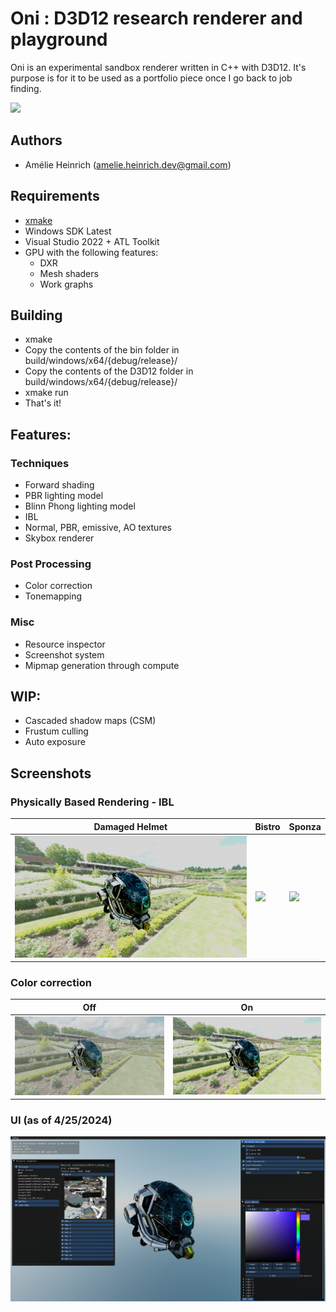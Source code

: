 # Oni : D3D12 research renderer and playground

Oni is an experimental sandbox renderer written in C++ with D3D12. It's purpose is for it to be used as a portfolio piece once I go back to job finding.

![](screenshots/engine/Screenshot%20Thu%20Apr%2025%2000_06_00%202024.png)

## Authors

- Amélie Heinrich (amelie.heinrich.dev@gmail.com)

## Requirements

- [xmake](https://xmake.io/#/)
- Windows SDK Latest
- Visual Studio 2022 + ATL Toolkit
- GPU with the following features:
    - DXR
    - Mesh shaders
    - Work graphs

## Building

- xmake
- Copy the contents of the bin folder in build/windows/x64/{debug/release}/
- Copy the contents of the D3D12 folder in build/windows/x64/{debug/release}/
- xmake run
- That's it!

## Features:

### Techniques

- Forward shading
- PBR lighting model
- Blinn Phong lighting model
- IBL
- Normal, PBR, emissive, AO textures
- Skybox renderer

### Post Processing
- Color correction
- Tonemapping

### Misc
- Resource inspector
- Screenshot system
- Mipmap generation through compute

## WIP:

- Cascaded shadow maps (CSM)
- Frustum culling
- Auto exposure

## Screenshots

### Physically Based Rendering - IBL

| Damaged Helmet | Bistro | Sponza |
|---|---|---|
| ![](screenshots/DamagedHelmetPBR.png) | ![](screenshots/engine/Screenshot%20Thu%20Apr%2025%2000_06_00%202024.png) | ![](screenshots/SponzaPBR.png) |

### Color correction

| Off | On |
|---|---|
| ![](screenshots/No%20CC.png) | ![](screenshots/With%20CC.png) |

### UI (as of 4/25/2024)

![](screenshots/RecentUI.png)
